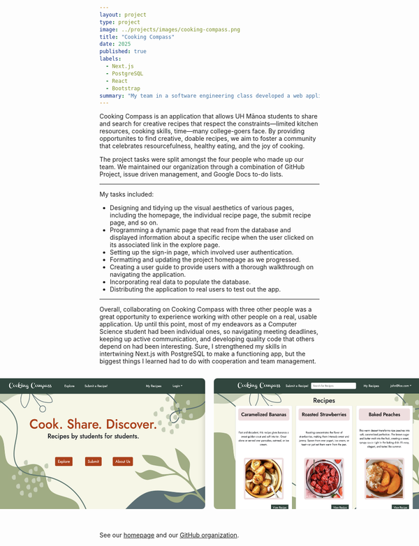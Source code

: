 ```yaml
---
layout: project
type: project
image: ../projects/images/cooking-compass.png
title: "Cooking Compass"
date: 2025
published: true
labels:
  - Next.js
  - PostgreSQL
  - React
  - Bootstrap
summary: "My team in a software engineering class developed a web application for UH students to share and discover easy-to-make toaster oven recipes."
---
```


Cooking Compass is an application that allows UH Mānoa students to share and search for creative recipes that respect the constraints—limited kitchen resources, cooking skills, time—many college-goers face. By providing opportunites to find creative, doable recipes, we aim to foster a community that celebrates resourcefulness, healthy eating, and the joy of cooking.

The project tasks were split amongst the four people who made up our team. We maintained our organization through a combination of GitHub Project, issue driven management, and Google Docs to-do lists.

<hr>

My tasks included:
* Designing and tidying up the visual aesthetics of various pages, including the homepage, the individual recipe page, the submit recipe page, and so on.
* Programming a dynamic page that read from the database and displayed information about a specific recipe when the user clicked on its associated link in the explore page.
* Setting up the sign-in page, which involved  user authentication.
* Formatting and updating the project homepage as we progressed.
* Creating a user guide to provide users with a thorough walkthrough on navigating the application.
* Incorporating real data to populate the database.
* Distributing the application to real users to test out the app.

<hr>

Overall, collaborating on Cooking Compass with three other people was a great opportunity to experience working with other people on a real, usable application. Up until this point, most of my endeavors as a Computer Science student had been individual ones, so navigating meeting deadlines, keeping up active communication, and developing quality code that others depend on had been interesting. Sure, I strengthened my skills in intertwining Next.js with PostgreSQL to make a functioning app, but the biggest things I learned had to do with cooperation and team management.

<br>

<div style="display: flex; justify-content: center; gap: 20px; margin-bottom: 20px;">
  <img height="300px" src="../projects/images/WT-landing-page.png" style="border-radius: 8px;">
  <img height="300px" src="../projects/images/WT-explore.png" style="border-radius: 8px;">
</div>

<br>

See our [homepage](https://cooking-compass.github.io/) and our [GitHub organization](https://github.com/Cooking-Compass).
